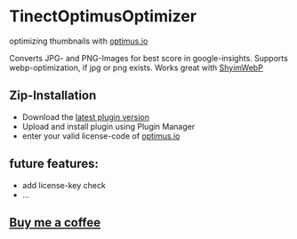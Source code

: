 # TinectOptimusOptimizer
optimizing thumbnails with [optimus.io](https://optimus.io/)

Converts JPG- and PNG-Images for best score in google-insights.
Supports webp-optimization, if jpg or png exists.
Works great with [ShyimWebP](https://github.com/shyim/shyimwebp)

## Zip-Installation

* Download the [latest plugin version](https://github.com/tinect/TinectOptimusOptimizer/releases/latest/)
* Upload and install plugin using Plugin Manager
* enter your valid license-code of [optimus.io](https://optimus.io/)

## future features:
* add license-key check
* ...

## [Buy me a coffee](https://www.paypal.me/tinect/)